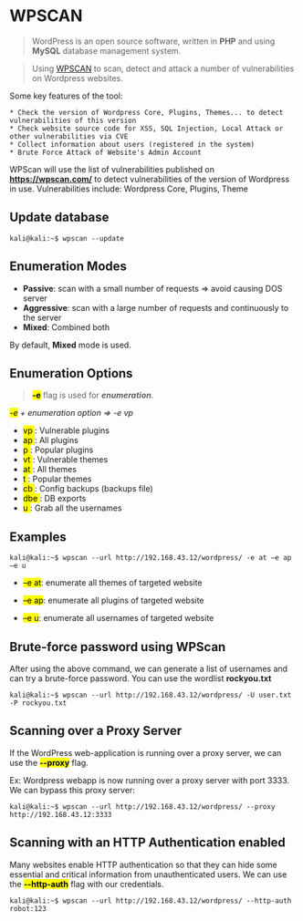 # WPSCAN
> WordPress is an open source software, written in **PHP** and using **MySQL** database management system.

> Using [WPSCAN](https://github.com/wpscanteam/wpscan) to scan, detect and attack a number of vulnerabilities on Wordpress websites.

Some key features of the tool:    

    * Check the version of Wordpress Core, Plugins, Themes... to detect vulnerabilities of this version
    * Check website source code for XSS, SQL Injection, Local Attack or other vulnerabilities via CVE
    * Collect information about users (registered in the system)
    * Brute Force Attack of Website's Admin Account

WPScan will use the list of vulnerabilities published on **https://wpscan.com/** to detect vulnerabilities of the version of Wordpress in use. Vulnerabilities include: Wordpress Core, Plugins, Theme

## Update database
```console
kali@kali:~$ wpscan --update
```

## Enumeration Modes
* **Passive**: scan with a small number of requests => avoid causing DOS server
* **Aggressive**: scan with a large number of requests and continuously to the server
* **Mixed**: Combined both

By default, **Mixed** mode is used.

## Enumeration Options 
> **<mark >-e**</mark> flag is used for ***enumeration***.

*<mark >-e</mark> + enumeration option => -e vp*
* <mark > vp </mark>: Vulnerable plugins
* <mark > ap </mark>: All plugins
* <mark > p </mark> : Popular plugins
* <mark > vt </mark>: Vulnerable themes
* <mark > at </mark>: All themes
* <mark > t </mark> : Popular themes
* <mark > cb </mark>: Config backups (backups file)
* <mark > dbe </mark>: DB exports
* <mark > u </mark> : Grab all the usernames

## Examples
```console
kali@kali:~$ wpscan --url http://192.168.43.12/wordpress/ -e at –e ap –e u
```

* <mark >–e at</mark>: enumerate all themes of targeted website

* <mark >–e ap</mark>: enumerate all plugins of targeted website

* <mark >–e u</mark>: enumerate all usernames of targeted website

## Brute-force password using WPScan
After using the above command, we can generate a list of usernames and can try a brute-force password. You can use the wordlist **rockyou.txt**
```console
kali@kali:~$ wpscan --url http://192.168.43.12/wordpress/ -U user.txt -P rockyou.txt
```
## Scanning over a Proxy Server

If the WordPress web-application is running over a proxy server, we can use the **<mark>--proxy</mark>**
flag.

Ex: Wordpress webapp is now running over a proxy server with port 3333. We can bypass this proxy server:
```console
kali@kali:~$ wpscan --url http://192.168.43.12/wordpress/ --proxy http://192.168.43.12:3333
```

## Scanning with an HTTP Authentication enabled

Many websites enable HTTP authentication so that they can hide some essential and critical information from unauthenticated users.
We can use the **<mark>--http-auth</mark>** flag with our credentials.
```console
kali@kali:~$ wpscan --url http://192.168.43.12/wordpress/ --http-auth robot:123
```






